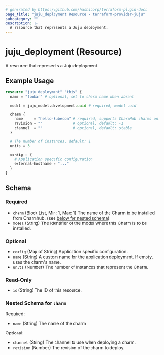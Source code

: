 ```yaml
---
# generated by https://github.com/hashicorp/terraform-plugin-docs
page_title: "juju_deployment Resource - terraform-provider-juju"
subcategory: ""
description: |-
  A resource that represents a Juju deployment.
---
```


# juju_deployment (Resource)

A resource that represents a Juju deployment.

## Example Usage

```terraform
resource "juju_deployment" "this" {
  name = "foobar" # optional, set to charm name when absent

  model = juju_model.development.uuid # required, model uuid

  charm {
    name     = "hello-kubecon" # required, supports CharmHub charms only
    revision = ""              # optional, default: -1
    channel  = ""              # optional, default: stable
  }

  # The number of instances, default: 1
  units = 3

  config = {
    # Application specific configuration
    external-hostname = "..."
  }
}
```

<!-- schema generated by tfplugindocs -->
## Schema

### Required

- `charm` (Block List, Min: 1, Max: 1) The name of the Charm to be installed from Charmhub. (see [below for nested schema](#nestedblock--charm))
- `model` (String) The identifier of the model where this Charm is to be installed.

### Optional

- `config` (Map of String) Application specific configuration.
- `name` (String) A custom name for the application deployment. If empty, uses the charm's name.
- `units` (Number) The number of instances that represent the Charm.

### Read-Only

- `id` (String) The ID of this resource.

<a id="nestedblock--charm"></a>
### Nested Schema for `charm`

Required:

- `name` (String) The name of the charm

Optional:

- `channel` (String) The channel to use when deploying a charm.
- `revision` (Number) The revision of the charm to deploy.


